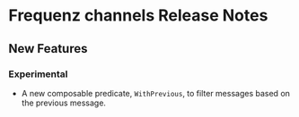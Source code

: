 # Frequenz channels Release Notes

## New Features

### Experimental

- A new composable predicate, `WithPrevious`, to filter messages based on the previous message.
